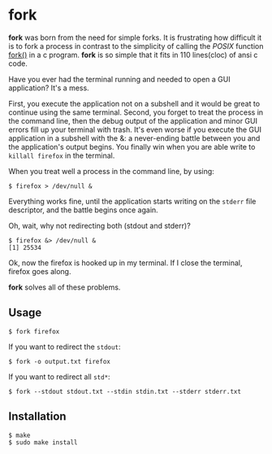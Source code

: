 # fork

**fork** was born from the need for simple forks. It is frustrating how difficult it is to fork a process in contrast to the simplicity of calling the *POSIX* function [fork()](http://man7.org/linux/man-pages/man2/fork.2.html) in a c program. **fork** is so simple that it fits in 110 lines(cloc) of ansi c code.

Have you ever had the terminal running and needed to open a GUI application? It's a mess.

First, you execute the application not on a subshell and it would be great to continue using the same terminal. Second, you forget to treat the process in the command line, then the debug output of the application and minor GUI errors fill up your terminal with trash. It's even worse if you execute the GUI application in a subshell with the &: a never-ending battle between you and the application's output begins. You finally win when you are able write to `killall firefox` in the terminal.

When you treat well a process in the command line, by using:

```
$ firefox > /dev/null &
```

Everything works fine, until the application starts writing on the `stderr` file descriptor, and the battle begins once again.

Oh, wait, why not redirecting both (stdout and stderr)?

```
$ firefox &> /dev/null &
[1] 25534
```

Ok, now the firefox is hooked up in my terminal. If I close the terminal, firefox goes along.

**fork** solves all of these problems.

## Usage

```
$ fork firefox
```

If you want to redirect the `stdout`:

```
$ fork -o output.txt firefox
```

If you want to redirect all `std*`:

```
$ fork --stdout stdout.txt --stdin stdin.txt --stderr stderr.txt
```

## Installation

```
$ make
$ sudo make install
```
